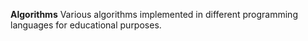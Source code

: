**Algorithms**
Various algorithms implemented in different programming languages for educational purposes.
